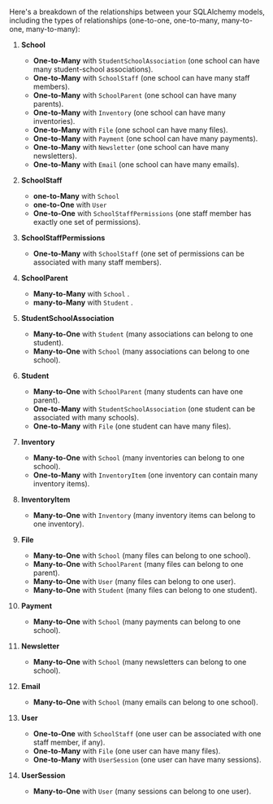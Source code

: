 Here's a breakdown of the relationships between your SQLAlchemy models, including the types of relationships (one-to-one, one-to-many, many-to-one, many-to-many):

1. **School**
   - **One-to-Many** with `StudentSchoolAssociation` (one school can have many student-school associations).
   - **One-to-Many** with `SchoolStaff` (one school can have many staff members).
   - **One-to-Many** with `SchoolParent` (one school can have many parents).
   - **One-to-Many** with `Inventory` (one school can have many inventories).
   - **One-to-Many** with `File` (one school can have many files).
   - **One-to-Many** with `Payment` (one school can have many payments).
   - **One-to-Many** with `Newsletter` (one school can have many newsletters).
   - **One-to-Many** with `Email` (one school can have many emails).

2. **SchoolStaff**
   - **one-to-Many** with `School` 
   - **one-to-One** with `User` 
   - **One-to-One** with `SchoolStaffPermissions` (one staff member has exactly one set of permissions).

3. **SchoolStaffPermissions**
   - **One-to-Many** with `SchoolStaff` (one set of permissions can be associated with many staff members).

4. **SchoolParent**
   - **Many-to-Many** with `School` .
   - **many-to-Many** with `Student` .

5. **StudentSchoolAssociation**
   - **Many-to-One** with `Student` (many associations can belong to one student).
   - **Many-to-One** with `School` (many associations can belong to one school).

6. **Student**
   - **Many-to-One** with `SchoolParent` (many students can have one parent).
   - **One-to-Many** with `StudentSchoolAssociation` (one student can be associated with many schools).
   - **One-to-Many** with `File` (one student can have many files).

7. **Inventory**
   - **Many-to-One** with `School` (many inventories can belong to one school).
   - **One-to-Many** with `InventoryItem` (one inventory can contain many inventory items).

8. **InventoryItem**
   - **Many-to-One** with `Inventory` (many inventory items can belong to one inventory).

9. **File**
   - **Many-to-One** with `School` (many files can belong to one school).
   - **Many-to-One** with `SchoolParent` (many files can belong to one parent).
   - **Many-to-One** with `User` (many files can belong to one user).
   - **Many-to-One** with `Student` (many files can belong to one student).

10. **Payment**
    - **Many-to-One** with `School` (many payments can belong to one school).

11. **Newsletter**
    - **Many-to-One** with `School` (many newsletters can belong to one school).

12. **Email**
    - **Many-to-One** with `School` (many emails can belong to one school).

13. **User**
    - **One-to-One** with `SchoolStaff` (one user can be associated with one staff member, if any).
    - **One-to-Many** with `File` (one user can have many files).
    - **One-to-Many** with `UserSession` (one user can have many sessions).

14. **UserSession**
    - **Many-to-One** with `User` (many sessions can belong to one user).